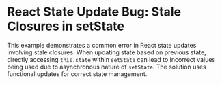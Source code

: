 # React State Update Bug: Stale Closures in setState
This example demonstrates a common error in React state updates involving stale closures. When updating state based on previous state, directly accessing `this.state` within `setState` can lead to incorrect values being used due to asynchronous nature of `setState`.  The solution uses functional updates for correct state management.